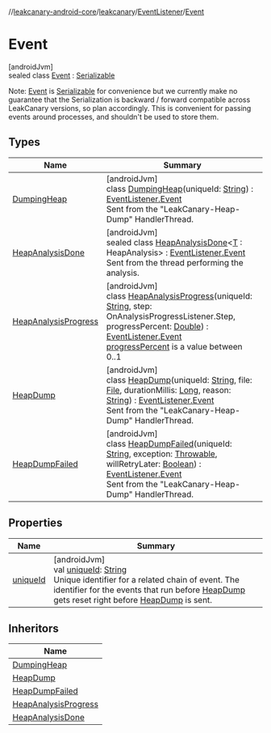 //[leakcanary-android-core](../../../../index.md)/[leakcanary](../../index.md)/[EventListener](../index.md)/[Event](index.md)

# Event

[androidJvm]\
sealed class [Event](index.md) : [Serializable](https://developer.android.com/reference/kotlin/java/io/Serializable.html)

Note: [Event](index.md) is [Serializable](https://developer.android.com/reference/kotlin/java/io/Serializable.html) for convenience but we currently make no guarantee that the Serialization is backward / forward compatible across LeakCanary versions, so plan accordingly. This is convenient for passing events around processes, and shouldn't be used to store them.

## Types

| Name | Summary |
|---|---|
| [DumpingHeap](-dumping-heap/index.md) | [androidJvm]<br>class [DumpingHeap](-dumping-heap/index.md)(uniqueId: [String](https://kotlinlang.org/api/latest/jvm/stdlib/kotlin/-string/index.html)) : [EventListener.Event](index.md)<br>Sent from the "LeakCanary-Heap-Dump" HandlerThread. |
| [HeapAnalysisDone](-heap-analysis-done/index.md) | [androidJvm]<br>sealed class [HeapAnalysisDone](-heap-analysis-done/index.md)&lt;[T](-heap-analysis-done/index.md) : HeapAnalysis&gt; : [EventListener.Event](index.md)<br>Sent from the thread performing the analysis. |
| [HeapAnalysisProgress](-heap-analysis-progress/index.md) | [androidJvm]<br>class [HeapAnalysisProgress](-heap-analysis-progress/index.md)(uniqueId: [String](https://kotlinlang.org/api/latest/jvm/stdlib/kotlin/-string/index.html), step: OnAnalysisProgressListener.Step, progressPercent: [Double](https://kotlinlang.org/api/latest/jvm/stdlib/kotlin/-double/index.html)) : [EventListener.Event](index.md)<br>[progressPercent](-heap-analysis-progress/progress-percent.md) is a value between 0..1 |
| [HeapDump](-heap-dump/index.md) | [androidJvm]<br>class [HeapDump](-heap-dump/index.md)(uniqueId: [String](https://kotlinlang.org/api/latest/jvm/stdlib/kotlin/-string/index.html), file: [File](https://developer.android.com/reference/kotlin/java/io/File.html), durationMillis: [Long](https://kotlinlang.org/api/latest/jvm/stdlib/kotlin/-long/index.html), reason: [String](https://kotlinlang.org/api/latest/jvm/stdlib/kotlin/-string/index.html)) : [EventListener.Event](index.md)<br>Sent from the "LeakCanary-Heap-Dump" HandlerThread. |
| [HeapDumpFailed](-heap-dump-failed/index.md) | [androidJvm]<br>class [HeapDumpFailed](-heap-dump-failed/index.md)(uniqueId: [String](https://kotlinlang.org/api/latest/jvm/stdlib/kotlin/-string/index.html), exception: [Throwable](https://kotlinlang.org/api/latest/jvm/stdlib/kotlin/-throwable/index.html), willRetryLater: [Boolean](https://kotlinlang.org/api/latest/jvm/stdlib/kotlin/-boolean/index.html)) : [EventListener.Event](index.md)<br>Sent from the "LeakCanary-Heap-Dump" HandlerThread. |

## Properties

| Name | Summary |
|---|---|
| [uniqueId](unique-id.md) | [androidJvm]<br>val [uniqueId](unique-id.md): [String](https://kotlinlang.org/api/latest/jvm/stdlib/kotlin/-string/index.html)<br>Unique identifier for a related chain of event. The identifier for the events that run before [HeapDump](-heap-dump/index.md) gets reset right before [HeapDump](-heap-dump/index.md) is sent. |

## Inheritors

| Name |
|---|
| [DumpingHeap](-dumping-heap/index.md) |
| [HeapDump](-heap-dump/index.md) |
| [HeapDumpFailed](-heap-dump-failed/index.md) |
| [HeapAnalysisProgress](-heap-analysis-progress/index.md) |
| [HeapAnalysisDone](-heap-analysis-done/index.md) |

